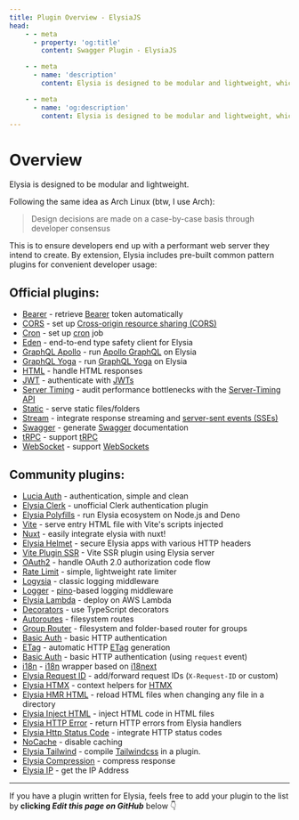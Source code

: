 ```yaml
---
title: Plugin Overview - ElysiaJS
head:
    - - meta
      - property: 'og:title'
        content: Swagger Plugin - ElysiaJS

    - - meta
      - name: 'description'
        content: Elysia is designed to be modular and lightweight, which is why Elysia includes pre-built plugins involving common patterns for convenient developer usage. Elysia is enhanced by community plugins which customize it even further.

    - - meta
      - name: 'og:description'
        content: Elysia is designed to be modular and lightweight, which is why Elysia includes pre-built plugins involving common patterns for convenient developer usage. Elysia is enhanced by community plugins which customize it even further.
---
```


# Overview

Elysia is designed to be modular and lightweight.

Following the same idea as Arch Linux (btw, I use Arch):

> Design decisions are made on a case-by-case basis through developer consensus

This is to ensure developers end up with a performant web server they intend to create. By extension, Elysia includes pre-built common pattern plugins for convenient developer usage:

## Official plugins:

-   [Bearer](/en/plugins/bearer) - retrieve [Bearer](https://swagger.io/docs/specification/authentication/bearer-authentication/) token automatically
-   [CORS](/en/plugins/cors) - set up [Cross-origin resource sharing (CORS)](https://developer.mozilla.org/en-US/docs/Web/HTTP/CORS)
-   [Cron](/en/plugins/cron) - set up [cron](https://en.wikipedia.org/wiki/Cron) job
-   [Eden](/en/plugins/eden/overview) - end-to-end type safety client for Elysia
-   [GraphQL Apollo](/en/plugins/graphql-apollo) - run [Apollo GraphQL](https://www.apollographql.com/) on Elysia
-   [GraphQL Yoga](/en/plugins/graphql-yoga) - run [GraphQL Yoga](https://github.com/dotansimha/graphql-yoga) on Elysia
-   [HTML](/en/plugins/html) - handle HTML responses
-   [JWT](/en/plugins/jwt) - authenticate with [JWTs](https://jwt.io/)
-   [Server Timing](/en/plugins/server-timing) - audit performance bottlenecks with the [Server-Timing API](https://developer.mozilla.org/en-US/docs/Web/HTTP/Headers/Server-Timing)
-   [Static](/en/plugins/static) - serve static files/folders
-   [Stream](/en/plugins/stream) - integrate response streaming and [server-sent events (SSEs)](https://developer.mozilla.org/en-US/docs/Web/API/Server-sent_events)
-   [Swagger](/en/plugins/swagger) - generate [Swagger](https://swagger.io/) documentation
-   [tRPC](/en/plugins/trpc) - support [tRPC](https://trpc.io/)
-   [WebSocket](/en/patterns/websocket) - support [WebSockets](https://developer.mozilla.org/en-US/docs/Web/API/WebSocket)

## Community plugins:

-   [Lucia Auth](https://github.com/pilcrowOnPaper/lucia) - authentication, simple and clean
-   [Elysia Clerk](https://github.com/wobsoriano/elysia-clerk) - unofficial Clerk authentication plugin
-   [Elysia Polyfills](https://github.com/bogeychan/elysia-polyfills) - run Elysia ecosystem on Node.js and Deno
-   [Vite](https://github.com/timnghg/elysia-vite) - serve entry HTML file with Vite's scripts injected
-   [Nuxt](https://github.com/trylovetom/elysiajs-nuxt) - easily integrate elysia with nuxt!
-   [Elysia Helmet](https://github.com/DevTobias/elysia-helmet) - secure Elysia apps with various HTTP headers
-   [Vite Plugin SSR](https://github.com/timnghg/elysia-vite-plugin-ssr) - Vite SSR plugin using Elysia server
-   [OAuth2](https://github.com/bogeychan/elysia-oauth2) - handle OAuth 2.0 authorization code flow
-   [Rate Limit](https://github.com/rayriffy/elysia-rate-limit) - simple, lightweight rate limiter
-   [Logysia](https://github.com/tristanisham/logysia) - classic logging middleware
-   [Logger](https://github.com/bogeychan/elysia-logger) - [pino](https://github.com/pinojs/pino)-based logging middleware
-   [Elysia Lambda](https://github.com/TotalTechGeek/elysia-lambda) - deploy on AWS Lambda
-   [Decorators](https://github.com/gaurishhs/elysia-decorators) - use TypeScript decorators
-   [Autoroutes](https://github.com/wobsoriano/elysia-autoroutes) - filesystem routes
-   [Group Router](https://github.com/itsyoboieltr/elysia-group-router) - filesystem and folder-based router for groups
-   [Basic Auth](https://github.com/itsyoboieltr/elysia-basic-auth) - basic HTTP authentication
-   [ETag](https://github.com/bogeychan/elysia-etag) - automatic HTTP [ETag](https://developer.mozilla.org/en-US/docs/Web/HTTP/Headers/ETag) generation
-   [Basic Auth](https://github.com/eelkevdbos/elysia-basic-auth) - basic HTTP authentication (using `request` event)
-   [i18n](https://github.com/eelkevdbos/elysia-i18next) - [i18n](https://developer.mozilla.org/en-US/docs/Mozilla/Add-ons/WebExtensions/API/i18n) wrapper based on [i18next](https://www.i18next.com/)
-   [Elysia Request ID](https://github.com/gtramontina/elysia-requestid) - add/forward request IDs (`X-Request-ID` or custom)
-   [Elysia HTMX](https://github.com/gtramontina/elysia-htmx) - context helpers for [HTMX](https://htmx.org/)
-   [Elysia HMR HTML](https://github.com/gtrabanco/elysia-hmr-html) - reload HTML files when changing any file in a directory
-   [Elysia Inject HTML](https://github.com/gtrabanco/elysia-inject-html) - inject HTML code in HTML files
-   [Elysia HTTP Error](https://github.com/yfrans/elysia-http-error) - return HTTP errors from Elysia handlers
-   [Elysia Http Status Code](https://github.com/sylvain12/elysia-http-status-code) - integrate HTTP status codes
-   [NoCache](https://github.com/gaurishhs/elysia-nocache) - disable caching
-   [Elysia Tailwind](https://github.com/gtramontina/elysia-tailwind) - compile [Tailwindcss](https://tailwindcss.com/) in a plugin.
-   [Elysia Compression](https://github.com/gusb3ll/elysia-compression) - compress response
-   [Elysia IP](https://github.com/gaurishhs/elysia-ip) - get the IP Address

---

If you have a plugin written for Elysia, feels free to add your plugin to the list by **clicking <i>Edit this page on GitHub</i>** below 👇
